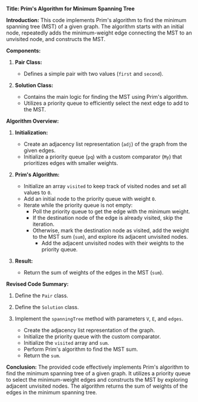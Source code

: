 **Title: Prim's Algorithm for Minimum Spanning Tree**

**Introduction:**
This code implements Prim's algorithm to find the minimum spanning tree (MST) of a given graph. The algorithm starts with an initial node, repeatedly adds the minimum-weight edge connecting the MST to an unvisited node, and constructs the MST.

**Components:**

1. **Pair Class:**
   - Defines a simple pair with two values (`first` and `second`).

2. **Solution Class:**
   - Contains the main logic for finding the MST using Prim's algorithm.
   - Utilizes a priority queue to efficiently select the next edge to add to the MST.

**Algorithm Overview:**

1. **Initialization:**
   - Create an adjacency list representation (`adj`) of the graph from the given edges.
   - Initialize a priority queue (`pq`) with a custom comparator (`My`) that prioritizes edges with smaller weights.

2. **Prim's Algorithm:**
   - Initialize an array `visited` to keep track of visited nodes and set all values to `0`.
   - Add an initial node to the priority queue with weight `0`.
   - Iterate while the priority queue is not empty:
     - Poll the priority queue to get the edge with the minimum weight.
     - If the destination node of the edge is already visited, skip the iteration.
     - Otherwise, mark the destination node as visited, add the weight to the MST sum (`sum`), and explore its adjacent unvisited nodes.
       - Add the adjacent unvisited nodes with their weights to the priority queue.

3. **Result:**
   - Return the sum of weights of the edges in the MST (`sum`).

**Revised Code Summary:**

1. Define the `Pair` class.

2. Define the `Solution` class.

3. Implement the `spanningTree` method with parameters `V`, `E`, and `edges`.
   - Create the adjacency list representation of the graph.
   - Initialize the priority queue with the custom comparator.
   - Initialize the `visited` array and `sum`.
   - Perform Prim's algorithm to find the MST sum.
   - Return the `sum`.

**Conclusion:**
The provided code effectively implements Prim's algorithm to find the minimum spanning tree of a given graph. It utilizes a priority queue to select the minimum-weight edges and constructs the MST by exploring adjacent unvisited nodes. The algorithm returns the sum of weights of the edges in the minimum spanning tree.